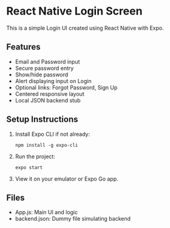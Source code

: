 # React Native Login Screen

This is a simple Login UI created using React Native with Expo.

## Features
- Email and Password input
- Secure password entry
- Show/hide password
- Alert displaying input on Login
- Optional links: Forgot Password, Sign Up
- Centered responsive layout
- Local JSON backend stub

## Setup Instructions
1. Install Expo CLI if not already:
   ```
   npm install -g expo-cli
   ```

2. Run the project:
   ```
   expo start
   ```

3. View it on your emulator or Expo Go app.

## Files
- App.js: Main UI and logic
- backend.json: Dummy file simulating backend